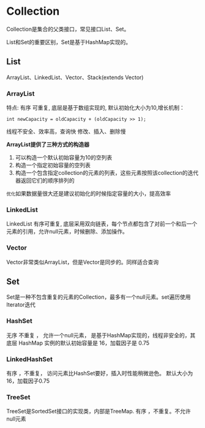 # Collection

Collection是集合的父类接口，常见接口List、Set。

List和Set的重要区别，Set是基于HashMap实现的。

## List

ArrayList、LinkedList、Vector、Stack(extends Vector)

### ArrayList

特点: 有序 可重复, 底层是基于数组实现的, 默认初始化大小为10,增长机制：
	
	int newCapacity = oldCapacity + (oldCapacity >> 1);

线程不安全、效率高，查询快 修改、插入、删除慢

**ArrayList提供了三种方式的构造器**

1. 可以构造一个默认初始容量为10的空列表
2. 构造一个指定初始容量的空列表
3. 构造一个包含指定collection的元素的列表，这些元素按照该collection的迭代器返回它们的顺序排列的

`优化`如果数据量很大还是建议初始化的时候指定容量的大小，提高效率

### LinkedList

LinkedList 有序可重复, 底层采用双向链表，每个节点都包含了对前一个和后一个元素的引用，允许null元素，时候删除、添加操作。

### Vector

Vector非常类似ArrayList，但是Vector是同步的。同样适合查询

## Set

Set是一种不包含重复的元素的Collection，最多有一个null元素。set遍历使用Iterator迭代

### HashSet

无序 不重复 ， 允许一个null元素， 是基于HashMap实现的，线程非安全的，其底层 HashMap 实例的默认初始容量是 16，加载因子是 0.75

### LinkedHashSet

有序 ，不重复， 访问元素比HashSet要好，插入时性能稍微逊色。 默认大小为16，加载因子0.75

### TreeSet

TreeSet是SortedSet接口的实现类，内部是TreeMap. 有序 ，不重复。不允许null元素



